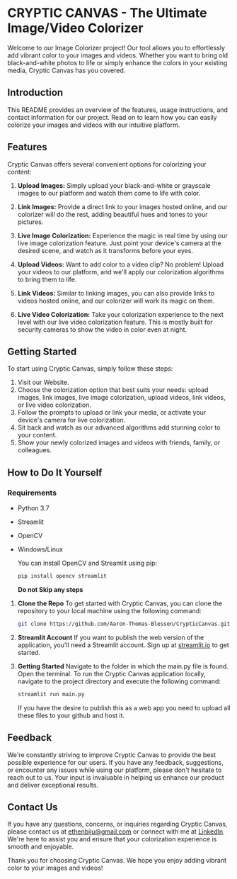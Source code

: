 # CRYPTIC CANVAS - The Ultimate Image/Video Colorizer

Welcome to our Image Colorizer project! Our tool allows you to effortlessly add vibrant color to your images and videos. Whether you want to bring old black-and-white photos to life or simply enhance the colors in your existing media, Cryptic Canvas has you covered.

## Introduction

This README provides an overview of the features, usage instructions, and contact information for our project. Read on to learn how you can easily colorize your images and videos with our intuitive platform.

## Features

Cryptic Canvas offers several convenient options for colorizing your content:

1. **Upload Images:** Simply upload your black-and-white or grayscale images to our platform and watch them come to life with color.

2. **Link Images:** Provide a direct link to your images hosted online, and our colorizer will do the rest, adding beautiful hues and tones to your pictures.

3. **Live Image Colorization:** Experience the magic in real time by using our live image colorization feature. Just point your device's camera at the desired scene, and watch as it transforms before your eyes.

4. **Upload Videos:** Want to add color to a video clip? No problem! Upload your videos to our platform, and we'll apply our colorization algorithms to bring them to life.

5. **Link Videos:** Similar to linking images, you can also provide links to videos hosted online, and our colorizer will work its magic on them.

6. **Live Video Colorization:** Take your colorization experience to the next level with our live video colorization feature. This is mostly built for security cameras to show the video in color even at night.

## Getting Started

To start using Cryptic Canvas, simply follow these steps:

1. Visit our Website.
2. Choose the colorization option that best suits your needs: upload images, link images, live image colorization, upload videos, link videos, or live video colorization.
3. Follow the prompts to upload or link your media, or activate your device's camera for live colorization.
4. Sit back and watch as our advanced algorithms add stunning color to your content.
5. Show your newly colorized images and videos with friends, family, or colleagues.

## How to Do It Yourself

### Requirements

- Python 3.7
- Streamlit
- OpenCV
- Windows/Linux

  You can install OpenCV and Streamlit using pip:

  ```bash
  pip install opencv streamlit
  ```

  **Do not Skip any steps**

1. **Clone the Repo**
   To get started with Cryptic Canvas, you can clone the repository to your local machine using the following command:

   ```bash
   git clone https://github.com/Aaron-Thomas-Blessen/CrypticCanvas.git
   ```

2. **Streamlit Account**
   If you want to publish the web version of the application, you'll need a Streamlit account. Sign up at [streamlit.io](https://streamlit.io/) to get started.

3. **Getting Started**
   Navigate to the folder in which the main.py file is found.
   Open the terminal.
   To run the Cryptic Canvas application locally, navigate to the project directory and execute the following command:
   ```bash
   streamlit run main.py
   ```
   If you have the desire to publish this as a web app you need to upload all these files to your github and host it.

## Feedback

We're constantly striving to improve Cryptic Canvas to provide the best possible experience for our users. If you have any feedback, suggestions, or encounter any issues while using our platform, please don't hesitate to reach out to us. Your input is invaluable in helping us enhance our product and deliver exceptional results.

## Contact Us

If you have any questions, concerns, or inquiries regarding Cryptic Canvas, please contact us at [ethenbiju@gmail.com](mailto:ethenbiju@gmail.com) or connect with me at [LinkedIn](https://www.linkedin.com/in/ethenbiju/). We're here to assist you and ensure that your colorization experience is smooth and enjoyable.

Thank you for choosing Cryptic Canvas. We hope you enjoy adding vibrant color to your images and videos!
